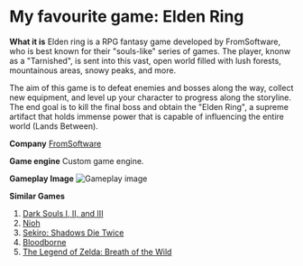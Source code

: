# My favourite game: Elden Ring

**What it is**
Elden ring is a RPG fantasy game developed by FromSoftware, who is best known for their "souls-like" series of games. The player, knonw as a "Tarnished", is sent into this vast, open world filled with lush forests, mountainous areas, snowy peaks, and more. 

The aim of this game is to defeat enemies and bosses along the way, collect new equipment, and level up your character to progress along the storyline. The end goal is to kill the final boss and obtain the "Elden Ring", a supreme artifact that holds immense power that is capable of influencing the entire world (Lands Between).

**Company**
[FromSoftware](https://www.fromsoftware.jp/ww/)

**Game engine**
Custom game engine.

**Gameplay Image**
![Gameplay image](Github/MTEC-340-Repository/eldenring-1.jpg)

**Similar Games**
1. [Dark Souls I, II, and III](https://www.fromsoftware.jp/ww/)
2. [Nioh](https://teamninja-studio.com/)
3. [Sekiro: Shadows Die Twice](https://www.fromsoftware.jp/ww/)
4. [Bloodborne](https://www.fromsoftware.jp/ww/)
5. [The Legend of Zelda: Breath of the Wild](https://www.zelda.com/)
